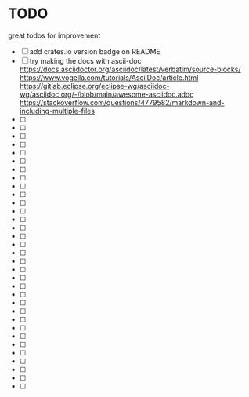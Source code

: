 
# TODO

great todos for improvement

- [ ] add crates.io version badge on README
- [ ] try making the docs with ascii-doc
    https://docs.asciidoctor.org/asciidoc/latest/verbatim/source-blocks/
    https://www.vogella.com/tutorials/AsciiDoc/article.html
    https://gitlab.eclipse.org/eclipse-wg/asciidoc-wg/asciidoc.org/-/blob/main/awesome-asciidoc.adoc
    https://stackoverflow.com/questions/4779582/markdown-and-including-multiple-files
- [ ]
- [ ]
- [ ]
- [ ]
- [ ]
- [ ]
- [ ]
- [ ]
- [ ]
- [ ]
- [ ]
- [ ]
- [ ]
- [ ]
- [ ]
- [ ]
- [ ]
- [ ]
- [ ]
- [ ]
- [ ]
- [ ]
- [ ]
- [ ]
- [ ]
- [ ]
- [ ]
- [ ]
- [ ]
- [ ]
- [ ]
- [ ]
- [ ]
